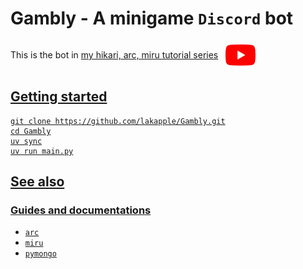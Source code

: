 # Gambly - A minigame `Discord` bot
This is the bot in
[my hikari, arc, miru tutorial series](https://youtube.com/playlist?list=PLHik0mLMuaX0WoWA_016lC0INkQLauSmj&si=vScFVdgcvoXRLzuw) &nbsp;
<a href="https://youtube.com/playlist?list=PLHik0mLMuaX0WoWA_016lC0INkQLauSmj&si=vScFVdgcvoXRLzuw">
<img src="https://raw.githubusercontent.com/CLorant/readme-social-icons/097d0b23dcc0d22ba7710f6c113fafd321624a79/medium/colored/youtube.svg" align="center">


## Getting started

```
git clone https://github.com/lakapple/Gambly.git
cd Gambly
uv sync
uv run main.py
```

## See also

### Guides and documentations
- [`arc`](https://arc.hypergonial.com/guides/)
- [`miru`](https://miru.hypergonial.com/guides/)
- [`pymongo`](https://www.mongodb.com/docs/languages/python/pymongo-driver/current/)




